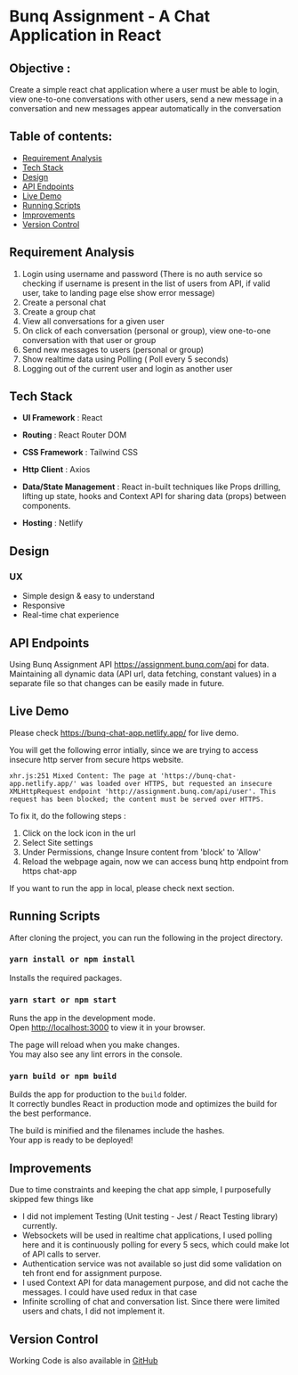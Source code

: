 # Bunq Assignment - A Chat Application in React 

## Objective : 
  Create a simple react chat application where a user must be able to login, view one-to-one conversations with other users, send a new message in a conversation and new messages appear automatically in the conversation

## Table of contents:
- [Requirement Analysis](#requirement-analysis)
- [Tech Stack](#tech-stack)
- [Design](#design)
- [API Endpoints](#api-endpoints)
- [Live Demo](#live-demo)
- [Running Scripts](#running-scripts)
- [Improvements](#improvements)
- [Version Control ](#version-control)

## Requirement Analysis
1. Login using username and password (There is no auth service so checking if username is present in the list of users from API, if valid user, take to landing page else show error message)
2. Create a personal chat 
3. Create a group chat
4. View all conversations for a given user
5. On click of each conversation (personal or group), view one-to-one conversation with that user or group
6. Send new messages to users (personal or group)
7. Show realtime data using Polling ( Poll every 5 seconds)
8. Logging out of the current user and login as another user

## Tech Stack
- **UI Framework** :  React

- **Routing** : React Router DOM 

- **CSS Framework** : Tailwind CSS

- **Http Client** : Axios

- **Data/State Management** : React in-built techniques like Props drilling, lifting up state, hooks and Context API for sharing data (props) between components.

- **Hosting** : Netlify 

## Design
### UX
- Simple design & easy to understand 
- Responsive 
- Real-time chat experience

## API Endpoints 
Using Bunq Assignment API https://assignment.bunq.com/api for data. Maintaining all dynamic data (API url, data fetching, constant values) in a separate file so that changes can be easily made in future.

## Live Demo
Please check https://bunq-chat-app.netlify.app/ for live demo.

You will get the following error intially, since we are trying to access insecure http server from secure https website.

```
xhr.js:251 Mixed Content: The page at 'https://bunq-chat-app.netlify.app/' was loaded over HTTPS, but requested an insecure XMLHttpRequest endpoint 'http://assignment.bunq.com/api/user'. This request has been blocked; the content must be served over HTTPS.

```

To fix it, do the following steps :
1. Click on the lock icon in the url 
2. Select Site settings
3. Under Permissions, change Insure content from 'block' to 'Allow'
4. Reload the webpage again, now we can access bunq http endpoint from https chat-app 

If you want to run the app in local, please check next section.

## Running Scripts
After cloning the project, you can run the following in the project directory.

### `yarn install or npm install`

Installs the required packages.

### `yarn start or npm start`

Runs the app in the development mode.\
Open [http://localhost:3000](http://localhost:3000) to view it in your browser.

The page will reload when you make changes.\
You may also see any lint errors in the console.

### `yarn build or npm build`

Builds the app for production to the `build` folder.\
It correctly bundles React in production mode and optimizes the build for the best performance.

The build is minified and the filenames include the hashes.\
Your app is ready to be deployed!

## Improvements

Due to time constraints and keeping the chat app simple, I purposefully skipped few things like 

- I did not implement Testing (Unit testing - Jest / React Testing library) currently. 
- Websockets will be used in realtime chat applications, I used polling here and it is continuously polling for every 5 secs, which could make lot of API calls to server. 
- Authentication service was not available so just did some validation on teh front end for assignment purpose.
- I used Context API for data management purpose, and did not cache the messages. I could have used redux in that case
- Infinite scrolling of chat and conversation list. Since there were limited users and chats, I did not implement it.

## Version Control 
Working Code is also available in [GitHub](https://github.com/HarshithaSolai/chat-app)